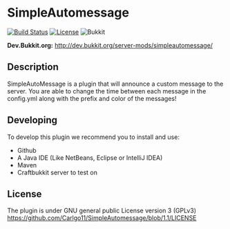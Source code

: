 SimpleAutomessage
=================
[![Build Status](https://img.shields.io/github/workflow/status/Carlgo11/SimpleAutomessage/Java%20CI?style=for-the-badge)](https://github.com/Carlgo11/SimpleAutomessage/actions)
[![License](https://img.shields.io/github/license/carlgo11/SimpleAutomessage?style=for-the-badge&color=bd0000)](https://github.com/Carlgo11/SimpleAutomessage/blob/master/LICENSE.md)
![Bukkit](https://img.shields.io/badge/bukkit-v1.15.1-ab7b53?style=for-the-badge)

 **Dev.Bukkit.org:** http://dev.bukkit.org/server-mods/simpleautomessage/

## Description

SimpleAutoMessage is a plugin that will announce a custom message to the server.
You are able to change the time between each message in the config.yml along with the prefix and color of the messages!

## Developing

To develop this plugin we recommend you to install and use:

+ Github
+ A Java IDE (Like NetBeans, Eclipse or IntelliJ IDEA)
+ Maven
+ Craftbukkit server to test on


## License

The plugin is under GNU general public License version 3 (GPLv3)
https://github.com/Carlgo11/SimpleAutomessage/blob/1.1/LICENSE
